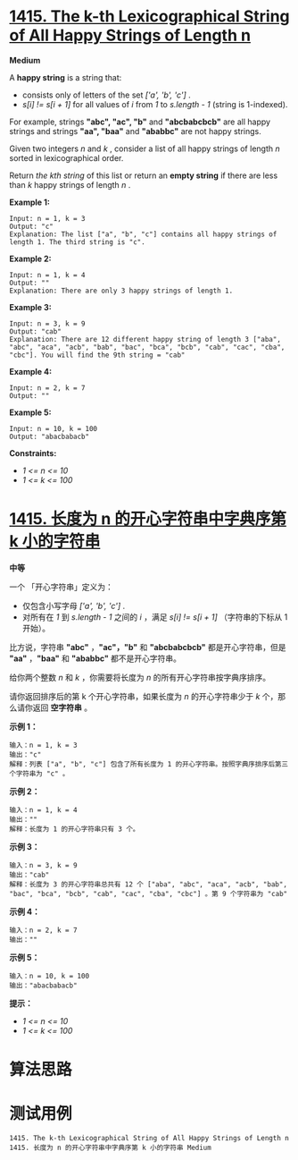 # [1415. The k-th Lexicographical String of All Happy Strings of Length n][enTitle]

**Medium**

A **happy string**  is a string that:

- consists only of letters of the set  *['a', 'b', 'c']* . 
-  *s[i] != s[i + 1]*  for all values of  *i*  from  *1*  to  *s.length - 1*  (string is 1-indexed).

For example, strings **"abc", "ac", "b"**  and **"abcbabcbcb"**  are all happy strings and strings **"aa", "baa"**  and **"ababbc"**  are not happy strings.

Given two integers  *n*  and  *k* , consider a list of all happy strings of length  *n*  sorted in lexicographical order.

Return  *the kth string*  of this list or return an **empty string**  if there are less than  *k*  happy strings of length  *n* .



**Example 1:** 

```
Input: n = 1, k = 3
Output: "c"
Explanation: The list ["a", "b", "c"] contains all happy strings of length 1. The third string is "c".

```

**Example 2:** 

```
Input: n = 1, k = 4
Output: ""
Explanation: There are only 3 happy strings of length 1.

```

**Example 3:** 

```
Input: n = 3, k = 9
Output: "cab"
Explanation: There are 12 different happy string of length 3 ["aba", "abc", "aca", "acb", "bab", "bac", "bca", "bcb", "cab", "cac", "cba", "cbc"]. You will find the 9th string = "cab"

```

**Example 4:** 

```
Input: n = 2, k = 7
Output: ""

```

**Example 5:** 

```
Input: n = 10, k = 100
Output: "abacbabacb"

```



**Constraints:** 

-  *1 <= n <= 10*  
-  *1 <= k <= 100* 





# [1415. 长度为 n 的开心字符串中字典序第 k 小的字符串][cnTitle]

**中等**

一个 「开心字符串」定义为：

- 仅包含小写字母  *['a', 'b', 'c']* . 
- 对所有在  *1*  到  *s.length - 1*  之间的  *i*  ，满足  *s[i] != s[i + 1]*  （字符串的下标从 1 开始）。

比方说，字符串 **"abc"** ，**"ac"，"b"**  和 **"abcbabcbcb"**  都是开心字符串，但是 **"aa"** ，**"baa"**  和 **"ababbc"**  都不是开心字符串。

给你两个整数  *n*  和  *k*  ，你需要将长度为  *n*  的所有开心字符串按字典序排序。

请你返回排序后的第 k 个开心字符串，如果长度为  *n*  的开心字符串少于  *k*  个，那么请你返回 **空字符串**  。



**示例 1：** 

```
输入：n = 1, k = 3
输出："c"
解释：列表 ["a", "b", "c"] 包含了所有长度为 1 的开心字符串。按照字典序排序后第三个字符串为 "c" 。

```

**示例 2：** 

```
输入：n = 1, k = 4
输出：""
解释：长度为 1 的开心字符串只有 3 个。

```

**示例 3：** 

```
输入：n = 3, k = 9
输出："cab"
解释：长度为 3 的开心字符串总共有 12 个 ["aba", "abc", "aca", "acb", "bab", "bac", "bca", "bcb", "cab", "cac", "cba", "cbc"] 。第 9 个字符串为 "cab"

```

**示例 4：** 

```
输入：n = 2, k = 7
输出：""

```

**示例 5：** 

```
输入：n = 10, k = 100
输出："abacbabacb"

```



**提示：** 

-  *1 <= n <= 10*  
-  *1 <= k <= 100* 






# 算法思路

# 测试用例
```
1415. The k-th Lexicographical String of All Happy Strings of Length n 1415. 长度为 n 的开心字符串中字典序第 k 小的字符串 Medium
```

[enTitle]: https://leetcode.com/problems/the-k-th-lexicographical-string-of-all-happy-strings-of-length-n/
[cnTitle]: https://leetcode-cn.com/problems/the-k-th-lexicographical-string-of-all-happy-strings-of-length-n/
